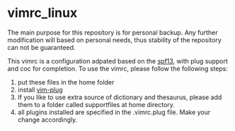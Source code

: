 # vimrc_linux
The main purpose for this repository is for personal backup. Any further modification will based on personal needs, 
thus stability of the repository can not be guaranteed. 

This vimrc is a configuration adpated based on the [spf13](https://github.com/spf13/spf13-vim), with plug support and coc for completion. 
To use the vimrc, please follow the following steps:
1. put these files in the home folder
2. install [vim-plug](https://github.com/junegunn/vim-plug)
3. If you like to use extra source of dictionary and thesaurus, please add them to a folder called supportfiles at home directory. 
4. all plugins installed are specified in the .vimrc.plug file. Make your change accordingly. 
